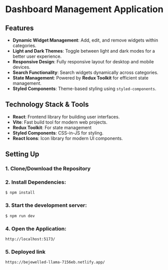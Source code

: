 # Dashboard Management Application

## Features

- **Dynamic Widget Management**: Add, edit, and remove widgets within categories.
- **Light and Dark Themes**: Toggle between light and dark modes for a better user experience.
- **Responsive Design**: Fully responsive layout for desktop and mobile devices.
- **Search Functionality**: Search widgets dynamically across categories.
- **State Management**: Powered by **Redux Toolkit** for efficient state management.
- **Styled Components**: Theme-based styling using `styled-components`.

## Technology Stack & Tools

- **React**: Frontend library for building user interfaces.
- **Vite**: Fast build tool for modern web projects.
- **Redux Toolkit**: For state management
- **Styled Components**: CSS-in-JS for styling.
- **React Icons**: Icon library for modern UI components.

## Setting Up

### 1. Clone/Download the Repository

### 2. Install Dependencies:

`$ npm install`

### 3. Start the development server:

`$ npm run dev`

### 4. Open the Application:

`http://localhost:5173/`

### 5. Deployed link

`https://bejewelled-llama-7156eb.netlify.app/`
